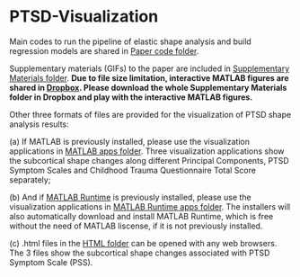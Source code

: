 # PTSD-Visualization

Main codes to run the pipeline of elastic shape analysis and build regression models are shared in [Paper code folder](https://github.com/wuyx5/Elastic-Shape-Analysis-PTSD/tree/master/Paper%20code).

Supplementary materials (GIFs) to the paper are included in [Supplementary Materials folder](https://github.com/wuyx5/Elastic-Shape-Analysis-PTSD/tree/master/Supplementary%20Materials). <strong> Due to file size limitation, interactive MATLAB figures are shared in [Dropbox](https://www.dropbox.com/sh/1sa45k5do61koet/AACuZMTQtPmxpMNHkJv8ZUCSa?dl=0). Please download the whole Supplementary Materials folder in Dropbox and play with the interactive MATLAB figures. </strong>

Other three formats of files are provided for the visualization of PTSD shape analysis results: 

(a) If MATLAB is previously installed, please use the visualization applications in [MATLAB apps folder](https://github.com/wuyx5/Elastic-Shape-Analysis-PTSD/tree/master/MATLAB%20apps). Three visualization applications show the subcortical shape changes along different Principal Components, PTSD Symptom Scales and Childhood Trauma Questionnaire Total Score separately; 

(b) And if [MATLAB Runtime](https://www.mathworks.com/products/compiler/matlab-runtime.html) is previously installed, please use the visualization applications in [MATLAB Runtime apps folder](https://github.com/wuyx5/Elastic-Shape-Analysis-PTSD/tree/master/MATLAB%20Runtime%20apps). The installers will also automatically download and install MATLAB Runtime, which is free without the need of MATLAB liscense, if it is not previously installed.

(c) .html files in the [HTML folder](https://github.com/wuyx5/Elastic-Shape-Analysis-PTSD/tree/master/HTML) can be opened with any web browsers. The 3 files show the subcortical shape changes associated with PTSD Symptom Scale (PSS).
